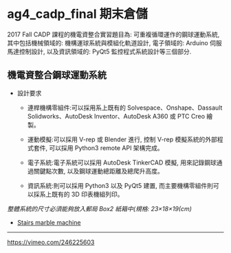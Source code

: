 # ag4_cadp_final 期末倉儲

2017 Fall CADP 課程的機電資整合實習題目為: 可重複循環運作的鋼球運動系統, 其中包括機械領域的: 機構運球系統與模組化軌道設計, 電子領域的: Arduino 伺服馬達控制設計, 以及資訊領域的: PyQt5 監控程式系統設計等三個部分.

## 機電資整合鋼球運動系統

- 設計要求

    - 連桿機構零組件:可以採用系上既有的 Solvespace、Onshape、Dassault Solidworks、AutoDesk Inventor、AutoDesk A360 或 PTC Creo 繪製。
    
    - 運動模擬:可以採用 V-rep 或 Blender 進行, 控制 V-rep 模擬系統的外部程式套件, 可以採用 Python3 remote API 架構完成。
    
    - 電子系統:電子系統可以採用 AutoDesk TinkerCAD 模擬, 用來記錄鋼球通過關鍵點次數, 以及鋼球運動總距離及總爬升高度。
    
    - 資訊系統:則可以採用 Python3 以及 PyQt5 建置, 而主要機構零組件則可以採系上既有的 3D 印表機組列印。
    
    
*整體系統的尺寸必須能夠放入郵局 Box2 紙箱中(規格: 23×18×19(cm)*

- [Stairs marble machine](https://youtu.be/MnykWWEsa8E)

---


https://vimeo.com/246225603